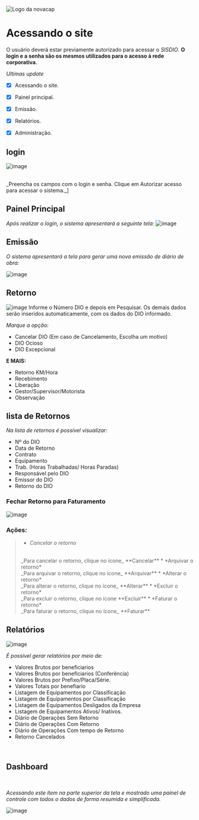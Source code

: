 ![Logo da novacap](https://assets.infra.grancursosonline.com.br/projeto/novacap-companhia-urbanizadora-da-nova-capital-do-brasil.png)
# Acessando o site
O usuário deverá estar previamente autorizado para acessar o _SISDIO_.
**O login e a senha são os mesmos utilizados para o acesso à rede corporativa.**

*Ultimas update*

- [x] Acessando o site.
- [x] Painel principal.
- [x] Emissão.
- [x] Relatórios.
- [x] Administração.


## login
![image](https://user-images.githubusercontent.com/104030715/231474727-011e3796-09ca-4375-bf0b-595f65cd7d10.png)

<br>
_Preencha os campos com o login e senha. Clique em Autorizar acesso para acessar o sistema._]

## Painel Principal

_Após realizar o login, o sistema apresentará a seguinte tela:_
![image](https://user-images.githubusercontent.com/104030715/231475634-e5eeb9bd-2761-4f67-ab6a-0fa56768c354.png)

## Emissão
_O sistema apresentará a tela para gerar uma nova emissão de diário de obra:_

![image](https://user-images.githubusercontent.com/104030715/231477578-f231d0c4-747c-4471-be80-e5a3ae88a970.png)

## Retorno
![image](https://user-images.githubusercontent.com/104030715/231478625-9a47155f-74f1-4ede-ab13-acb135b2404b.png)
Informe o Número DIO e depois em Pesquisar.
Os demais dados serão inseridos automaticamente, com os dados do DIO informado.

*Marque a opção:*

* Cancelar DIO (Em caso de Cancelamento, Escolha um motivo)
* DIO Ocioso
* DIO Excepcional

**E MAIS:**

* Retorno KM/Hora
* Recebimento
* Liberação
* Gestor/Supervisor/Motorista
* Observação


## lista de Retornos

_Na lista de retornos é possível visualizar:_

* Nº do DIO
* Data de Retorno
* Contrato
* Equipamento
* Trab. (Horas Trabalhadas/ Horas Paradas)
* Responsável pelo DIO
* Emissor do DIO
* Retorno do DIO

### Fechar Retorno para Faturamento
![image](https://user-images.githubusercontent.com/104030715/231482063-3da271ae-0043-473b-8587-968eb14f6ac4.png)


### Ações:

>
>
>* *Cancelar o retorno*
><br>
>_Para cancelar o retorno, clique no ícone_ **Cancelar**
>* *Arquivar o retorno*
><br>
>_Para arquivar o retorno, clique no ícone_ **Arquivar**
>* *Alterar o retorno*
><br>
>_Para alterar o retorno, clique no ícone_ **Alterar**
>* *Excluir o retorno*
><br>
>_Para excluir o retorno, clique no ícone **Excluir**
>* *Faturar o retorno*
><br>
>_Para faturar o retorno, clique no ícone_ **Faturar**

## Relatórios

![image](https://user-images.githubusercontent.com/104030715/231487179-bc4fd5f8-d69b-4223-a712-f2c3099a99e4.png)

_É possível gerar relatórios por meio de:_

* Valores Brutos por beneficiarios
* Valores Brutos por beneficiarios (Conferência)
* Valores Brutos por Prefixo/Placa/Série.
* Valores Totais por benefiario
* Listagem de Equipamentos por Classificação
* Listagem de Equipamentos por Classificação
* Listagem de Equipamentos Desligados da Empresa
* Listagem de Equipamentos Ativos/ Inativos.
* Diário de Operações Sem Retorno
* Diário de Operações Com Retorno
* Diário de Operações Com tempo de Retorno
* Retorno Cancelados

<br>

## Dashboard
<br>

_Acessando este item na parte superior da tela e mostrado uma painel de controle com todos o dados de forma resumida e simplificada._
<br>

![image](https://user-images.githubusercontent.com/104030715/231492998-0e351e80-32c0-40fd-8cae-3e486bd462ac.png)










